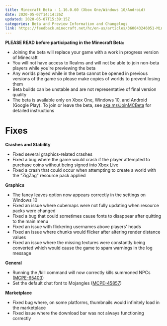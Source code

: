 ```yaml
---
title: Minecraft Beta - 1.16.0.60 (Xbox One/Windows 10/Android)
date: 2020-05-07T14:14:26Z
updated: 2020-05-07T15:39:15Z
categories: Beta and Preview Information and Changelogs
link: https://feedback.minecraft.net/hc/en-us/articles/360043246051-Minecraft-Beta-1-16-0-60-Xbox-One-Windows-10-Android-
---
```


**PLEASE READ before participating in the Minecraft Beta:**

-   Joining the beta will replace your game with a work in progress version of Minecraft
-   You will not have access to Realms and will not be able to join non-beta players while you\'re previewing the beta
-   Any worlds played while in the beta cannot be opened in previous versions of the game so please make copies of worlds to prevent losing them
-   Beta builds can be unstable and are not representative of final version quality
-   The beta is available only on Xbox One, Windows 10, and Android (Google Play). To join or leave the beta, see [aka.ms/JoinMCBeta](https://aka.ms/JoinMCBeta) for detailed instructions

# Fixes

**Crashes and Stability**

-   Fixed several graphics-related crashes 
-   Fixed a bug where the game would crash if the player attempted to purchase coins without being signed into Xbox Live 
-   Fixed a crash that could occur when attempting to create a world with the \"ZigZag\" resource pack applied

**Graphics**

-   The fancy leaves option now appears correctly in the settings on Windows 10
-   Fixed an issue where cubemaps were not fully updating when resource packs were changed 
-   Fixed a bug that could sometimes cause fonts to disappear after quitting to the main menu 
-   Fixed an issue with flickering usernames above players\' heads 
-   Fixed an issue where chunks would flicker after altering render distance values
-   Fixed an issue where the missing textures were constantly being converted which would cause the game to spam warnings in the log message

**General**

-   Running the /kill command will now correctly kills summoned NPCs ([MCPE-65403](https://bugs.mojang.com/browse/MCPE-65403)) 
-   Set the default chat font to Mojangles ([MCPE-45857](https://bugs.mojang.com/browse/MCPE-45857))

**Marketplace**

-   Fixed bug where, on some platforms, thumbnails would infinitely load in the marketplace
-   Fixed issue where the download bar was not always functioning correctly
